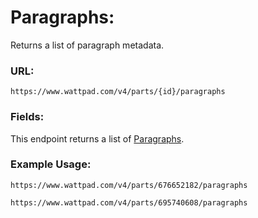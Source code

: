 # Paragraphs:

Returns a list of paragraph metadata.

### URL:

`https://www.wattpad.com/v4/parts/{id}/paragraphs`

### Fields:

This endpoint returns a list of [Paragraphs](../Data_Types/Paragraph.md).

### Example Usage:

`https://www.wattpad.com/v4/parts/676652182/paragraphs`

`https://www.wattpad.com/v4/parts/695740608/paragraphs`